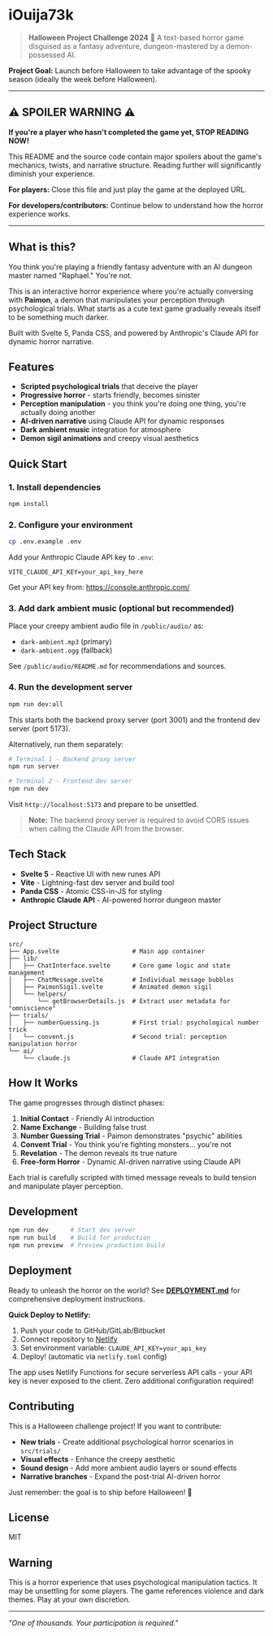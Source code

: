# iOuija73k

> **Halloween Project Challenge 2024** 🎃
> A text-based horror game disguised as a fantasy adventure, dungeon-mastered by a demon-possessed AI.

**Project Goal:** Launch before Halloween to take advantage of the spooky season (ideally the week before Halloween).

---

## ⚠️ SPOILER WARNING ⚠️

**If you're a player who hasn't completed the game yet, STOP READING NOW!**

This README and the source code contain major spoilers about the game's mechanics, twists, and narrative structure. Reading further will significantly diminish your experience.

**For players:** Close this file and just play the game at the deployed URL.

**For developers/contributors:** Continue below to understand how the horror experience works.

---

## What is this?

You think you're playing a friendly fantasy adventure with an AI dungeon master named "Raphael." You're not.

This is an interactive horror experience where you're actually conversing with **Paimon**, a demon that manipulates your perception through psychological trials. What starts as a cute text game gradually reveals itself to be something much darker.

Built with Svelte 5, Panda CSS, and powered by Anthropic's Claude API for dynamic horror narrative.

## Features

- **Scripted psychological trials** that deceive the player
- **Progressive horror** - starts friendly, becomes sinister
- **Perception manipulation** - you think you're doing one thing, you're actually doing another
- **AI-driven narrative** using Claude API for dynamic responses
- **Dark ambient music** integration for atmosphere
- **Demon sigil animations** and creepy visual aesthetics

## Quick Start

### 1. Install dependencies

```bash
npm install
```

### 2. Configure your environment

```bash
cp .env.example .env
```

Add your Anthropic Claude API key to `.env`:

```
VITE_CLAUDE_API_KEY=your_api_key_here
```

Get your API key from: https://console.anthropic.com/

### 3. Add dark ambient music (optional but recommended)

Place your creepy ambient audio file in `/public/audio/` as:

- `dark-ambient.mp3` (primary)
- `dark-ambient.ogg` (fallback)

See `/public/audio/README.md` for recommendations and sources.

### 4. Run the development server

```bash
npm run dev:all
```

This starts both the backend proxy server (port 3001) and the frontend dev server (port 5173).

Alternatively, run them separately:

```bash
# Terminal 1 - Backend proxy server
npm run server

# Terminal 2 - Frontend dev server
npm run dev
```

Visit `http://localhost:5173` and prepare to be unsettled.

> **Note:** The backend proxy server is required to avoid CORS issues when calling the Claude API from the browser.

## Tech Stack

- **Svelte 5** - Reactive UI with new runes API
- **Vite** - Lightning-fast dev server and build tool
- **Panda CSS** - Atomic CSS-in-JS for styling
- **Anthropic Claude API** - AI-powered horror dungeon master

## Project Structure

```
src/
├── App.svelte                    # Main app container
├── lib/
│   ├── ChatInterface.svelte      # Core game logic and state management
│   ├── ChatMessage.svelte        # Individual message bubbles
│   ├── PaimonSigil.svelte        # Animated demon sigil
│   └── helpers/
│       └── getBrowserDetails.js  # Extract user metadata for "omniscience"
├── trials/
│   ├── numberGuessing.js         # First trial: psychological number trick
│   └── convent.js                # Second trial: perception manipulation horror
└── ai/
    └── claude.js                 # Claude API integration
```

## How It Works

The game progresses through distinct phases:

1. **Initial Contact** - Friendly AI introduction
2. **Name Exchange** - Building false trust
3. **Number Guessing Trial** - Paimon demonstrates "psychic" abilities
4. **Convent Trial** - You think you're fighting monsters... you're not
5. **Revelation** - The demon reveals its true nature
6. **Free-form Horror** - Dynamic AI-driven narrative using Claude API

Each trial is carefully scripted with timed message reveals to build tension and manipulate player perception.

## Development

```bash
npm run dev      # Start dev server
npm run build    # Build for production
npm run preview  # Preview production build
```

## Deployment

Ready to unleash the horror on the world? See **[DEPLOYMENT.md](./DEPLOYMENT.md)** for comprehensive deployment instructions.

**Quick Deploy to Netlify:**

1. Push your code to GitHub/GitLab/Bitbucket
2. Connect repository to [Netlify](https://app.netlify.com/)
3. Set environment variable: `CLAUDE_API_KEY=your_api_key`
4. Deploy! (automatic via `netlify.toml` config)

The app uses Netlify Functions for secure serverless API calls - your API key is never exposed to the client. Zero additional configuration required!

## Contributing

This is a Halloween challenge project! If you want to contribute:

- **New trials** - Create additional psychological horror scenarios in `src/trials/`
- **Visual effects** - Enhance the creepy aesthetic
- **Sound design** - Add more ambient audio layers or sound effects
- **Narrative branches** - Expand the post-trial AI-driven horror

Just remember: the goal is to ship before Halloween! 🎃

## License

MIT

## Warning

This is a horror experience that uses psychological manipulation tactics. It may be unsettling for some players. The game references violence and dark themes. Play at your own discretion.

---

_"One of thousands. Your participation is required."_
